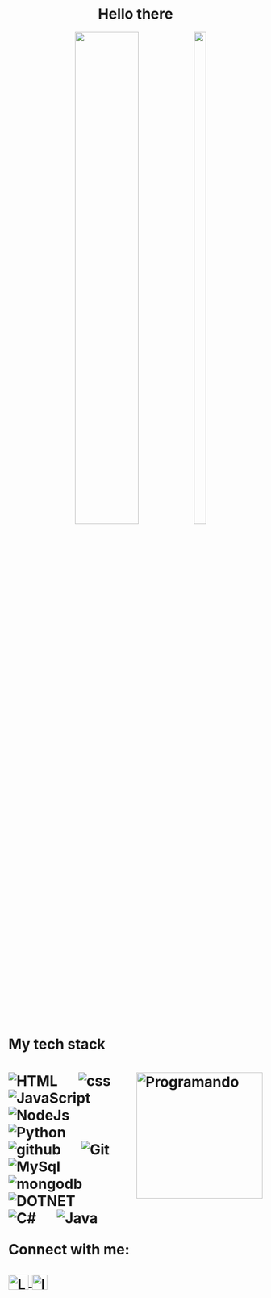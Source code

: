 <h1 align="center">
  Hello there
</h1>


<p align="center">
  <img height="50%" width="50%" src ="https://github-readme-stats.vercel.app/api?username=hpapedro&theme=merko&show_icons=true">
  <img height="50%" width="22%" src ="https://github-readme-stats.vercel.app/api/top-langs/?username=hpapedro&theme=merko&show_icons=true">
 </p>
 
<h1>My tech stack<h1>
<p>
  <img align="right" src="https://media1.giphy.com/media/v1.Y2lkPTc5MGI3NjExMzY5OW1nODJ2ZmlmYWd5M3IzZWw0aWF6Z3B1cXV3YmZjcWNueTltNyZlcD12MV9pbnRlcm5hbF9naWZfYnlfaWQmY3Q9Zw/l42PANw17Cvm0BBvi/giphy.gif" alt="Programando" width="250"/>
</p>

<p align="left"> 
  <a> 
    <img alt="HTML" src="https://img.shields.io/badge/HTML5-E34F26?style=for-the-badge&logo=html5&logoColor=white" alt="HTML5 Badge">
  </a> 
  &emsp;
  <a> 
    <img alt="css" src="https://img.shields.io/badge/CSS3-1572B6?style=for-the-badge&logo=css3&logoColor=white">
  </a>
  &emsp;
  <a> 
     <img alt="JavaScript" src="https://img.shields.io/badge/JavaScript%20-%23F7DF1E.svg?logo=javascript&logoColor=black">
   </a>
  &emsp;
  <a> 
    <img alt="NodeJs" src="https://img.shields.io/badge/-NodeJS-green?logo=node.js&Color=white">
  </a> 
  &emsp;
   <a>
    <img alt="Python" src="https://img.shields.io/badge/Python%20-%2314354C.svg?logo=python&logoColor=white">
  </a>
  &emsp;
  <a> 
    <img alt="github" src="https://img.shields.io/badge/-GitHub-black?logo=github&logoColor=white">
  </a>
  &emsp;
  <a>
    <img alt="Git" src="https://img.shields.io/badge/-git-red?logo=git&logoColor=white"/>
  </a>
  &emsp;
  <a> 
    <img alt="MySql" src="https://img.shields.io/badge/MySQL-005C84?logo=mysql&logoColor=white">
  </a>
  &emsp;
  <a> 
     <img alt="mongodb" src="https://img.shields.io/badge/-mongoDb-green?logo=mongodb&logoColor=white">
   </a>
  &emsp;
  <a> 
    <img alt="DOTNET" src="https://img.shields.io/badge/.NET-5C2D91?logo=dotnet&logoColor=white">
  </a>
  &emsp;
    &emsp;
  <a> 
    <img alt="C#" src="https://img.shields.io/badge/C%23-239120?logo=c-sharp&logoColor=white">
  </a>
    &emsp;
  <a> 
    <img alt="Java" src="https://img.shields.io/badge/Java-ED8B00?logo=java&logoColor=white">
  </a>
</p>


Connect with me:
<p align="left">
  <a href="https://www.linkedin.com/in/hpapedro/" target="_blank">
    <img align="center" src="https://cdn.jsdelivr.net/gh/devicons/devicon/icons/linkedin/linkedin-original.svg" alt="LinkedIn" height="30" width="40"/>
  </a>
  <a href="https://www.instagram.com/pedroalves2000/?hl=en" target="_blank">
    <img align="center" src="https://cdn-icons-png.flaticon.com/512/1384/1384063.png" alt="Instagram" height="30" width="30"/>
  </a>
</p>




